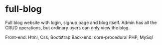 # full-blog
Full blog website with login, signup page and blog itself. Admin has all the CRUD operations, but ordinary users can only view the blog.

Front-end: Html, Css, Bootstrap
Back-end: core-procedural PHP, MySql
